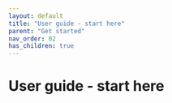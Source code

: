 ```yaml
---
layout: default
title: "User guide - start here"
parent: "Get started"
nav_order: 02
has_children: true
---
```

# User guide - start here

